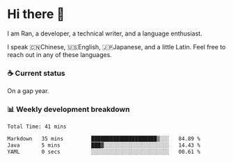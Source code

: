 # Hi there 👋

I am Ran, a developer, a technical writer, and a language enthusiast.

I speak 🇨🇳Chinese, 🇺🇸English, 🇯🇵Japanese, and a little Latin. Feel free to reach out in any of these languages.

<!-- [LinkedIn]() | [Twitter]() | [📧]() -->

### ☕ Current status

On a gap year.

### 📊 Weekly development breakdown

<!--START_SECTION:waka-->

```txt
Total Time: 41 mins

Markdown   35 mins         █████████████████████▒░░░   84.89 %
Java       5 mins          ███▓░░░░░░░░░░░░░░░░░░░░░   14.43 %
YAML       0 secs          ░░░░░░░░░░░░░░░░░░░░░░░░░   00.61 %
```

<!--END_SECTION:waka-->
